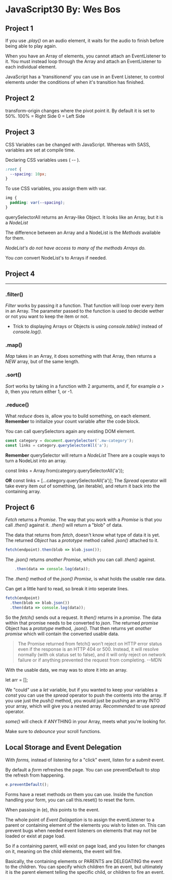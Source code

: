 # JavaScript30 By: Wes Bos

## Project 1

If you use _.play()_ on an audio element, it waits for the audio to finish before being able to play again.

When you have an Array of elements, you cannot attach an EventListener to it. You must instead loop through the Array and attach an EventListener to each individual element.

JavaScript has a 'transitionend' you can use in an Event Listener, to control elements under the conditions of when it's transition has finished.

## Project 2

transform-origin changes where the pivot point it. By default it is set to 50%.
100% = Right Side
0 = Left Side

## Project 3

CSS Variables can be changed with JavaScript. Whereas with SASS, variables are set at compile time.

Declaring CSS variables uses ( -- ).

```css
:root {
  --spacing: 10px;
}
```

To use CSS variables, you assign them with var.

```css
img {
  padding: var(--spacing);
}
```

querySelectorAll returns an Array-like Object. It looks like an Array, but it is a _NodeList_

The difference between an Array and a NodeList is the _Methods_ available for them.

_NodeList's do not have access to many of the methods Arrays do._

You _can_ convert NodeList's to Arrays if needed.

## Project 4

---

### .filter()

_Filter_ works by passing it a function. That function will loop over every item in an Array. The parameter passed to the function is used to decide wether or not you want to keep the item or not.

- Trick to displaying Arrays or Objects is using _console.table()_ instead of _console.log()._

### .map()

_Map_ takes in an Array, it does something with that Array, then returns a _NEW_ array, but of the same length.

### .sort()

_Sort_ works by taking in a function with 2 arguments, and if, for example _a > b_, then you return either 1, or -1.

### .reduce()

What _reduce_ does is, allow you to build something, on each element.
**Remember** to initialize your count variable after the code block.

You can call querySelectors again any existing DOM element.

```js
const category = document.querySelector('.mw-category');
const links = category.querySelectorAll('a');
```

**Remember**
querySelector will return a _NodeList_
There are a couple ways to turn a NodeList into an array.

const links = Array.from(category.querySelectorAll('a'));

**OR**
const links = [...category.querySelectorAll('a')];
The _Spread_ operator will take every item _out_ of something, (an iterable), and return it back into the containing array.

## Project 6

_Fetch_ returns a _Promise_. The way that you work with a _Promise_ is that you call _.then()_ against it. _.then()_ will return a "blob" of data.

The data that returns from _fetch_, doesn't know what type of data it is yet. The returned _Object_ has a _prototype_ method called _.json()_ attached to it.

```js
fetch(endpoint).then(blob => blob.json());
```

The _.json()_ returns _another Promise_, which you can call _.then()_ against.

```js
    .then(data => console.log(data));
```

The _.then()_ method of the _json()_ _Promise_, is what holds the usable raw data.

Can get a little hard to read, so break it into seperate lines.

```js
fetch(endpoint)
  .then(blob => blob.json())
  .then(data => console.log(data));
```

So the _fetch()_ sends out a request. It _then()_ returns in a _promise_. The data within that promise needs to be converted to _json_. The returned _promise_ Object has a _prototype_ method, _.json()_. That then returns yet _another promise_ which will contain the converted usable data.

> The Promise returned from fetch() won’t reject on HTTP error status even if the response is an HTTP 404 or 500. Instead, it will resolve normally (with ok status set to false), and it will only reject on network failure or if anything prevented the request from completing. --MDN

With the usable data, we may was to store it into an array.

let arr = [];

We "could" use a _let_ variable, but if you wanted to keep your variables a _const_ you can use the _spread_ operator to push the contents into the array. If you use just the _push()_ method, you would just be pushing an array INTO your array, which will give you a nested array. _Recommended_ to use _spread_ operator.

_some()_ will check if ANYTHING in your Array, meets what you're looking for.

Make sure to _debounce_ your scroll functions.

## Local Storage and Event Delegation

With _forms,_ instead of listening for a "click" event, listen for a _submit_ event.

By default a _form_ refreshes the page. You can use preventDefault to stop the refresh from happening.

```js
e.preventDefault();
```

Forms have a reset methods on them you can use. Inside the function handling your form, you can call this.reset() to reset the form.

When passing in (e), _this_ points to the event.

The whole point of _Event Delagation_ is to assign the eventListener to a parent or containing element of the elements you wish to listen on. This can prevent bugs when needed event listeners on elements that may not be loaded or exist at page load.

So if a containing parent, will exist on page load, and you listen for changes on it, meaning on the child elements, the event will fire.

Basically, the containing elements or PARENTS are DELEGATING the event to the children. You can specify which children fire an event, but ultimately it is the parent element telling the specific child, or children to fire an event.
